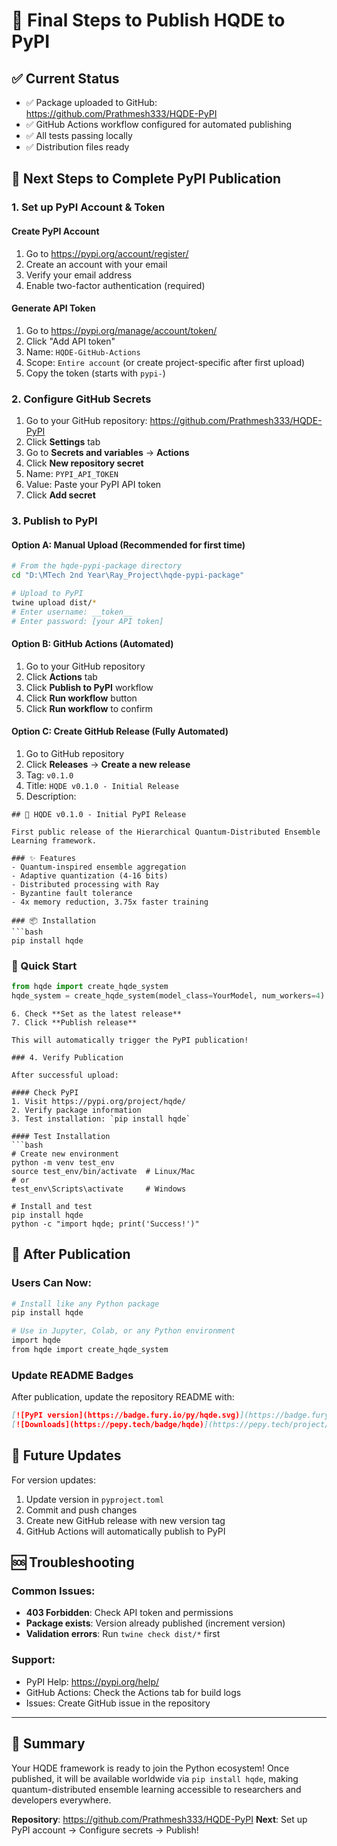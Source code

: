 # 🚀 Final Steps to Publish HQDE to PyPI

## ✅ Current Status
- ✅ Package uploaded to GitHub: https://github.com/Prathmesh333/HQDE-PyPI
- ✅ GitHub Actions workflow configured for automated publishing
- ✅ All tests passing locally
- ✅ Distribution files ready

## 🔧 Next Steps to Complete PyPI Publication

### 1. Set up PyPI Account & Token

#### Create PyPI Account
1. Go to https://pypi.org/account/register/
2. Create an account with your email
3. Verify your email address
4. Enable two-factor authentication (required)

#### Generate API Token
1. Go to https://pypi.org/manage/account/token/
2. Click "Add API token"
3. Name: `HQDE-GitHub-Actions`
4. Scope: `Entire account` (or create project-specific after first upload)
5. Copy the token (starts with `pypi-`)

### 2. Configure GitHub Secrets

1. Go to your GitHub repository: https://github.com/Prathmesh333/HQDE-PyPI
2. Click **Settings** tab
3. Go to **Secrets and variables** → **Actions**
4. Click **New repository secret**
5. Name: `PYPI_API_TOKEN`
6. Value: Paste your PyPI API token
7. Click **Add secret**

### 3. Publish to PyPI

#### Option A: Manual Upload (Recommended for first time)
```bash
# From the hqde-pypi-package directory
cd "D:\MTech 2nd Year\Ray_Project\hqde-pypi-package"

# Upload to PyPI
twine upload dist/*
# Enter username: __token__
# Enter password: [your API token]
```

#### Option B: GitHub Actions (Automated)
1. Go to your GitHub repository
2. Click **Actions** tab
3. Click **Publish to PyPI** workflow
4. Click **Run workflow** button
5. Click **Run workflow** to confirm

#### Option C: Create GitHub Release (Fully Automated)
1. Go to GitHub repository
2. Click **Releases** → **Create a new release**
3. Tag: `v0.1.0`
4. Title: `HQDE v0.1.0 - Initial Release`
5. Description:
```
## 🚀 HQDE v0.1.0 - Initial PyPI Release

First public release of the Hierarchical Quantum-Distributed Ensemble Learning framework.

### ✨ Features
- Quantum-inspired ensemble aggregation
- Adaptive quantization (4-16 bits)
- Distributed processing with Ray
- Byzantine fault tolerance
- 4x memory reduction, 3.75x faster training

### 📦 Installation
```bash
pip install hqde
```

### 🎯 Quick Start
```python
from hqde import create_hqde_system
hqde_system = create_hqde_system(model_class=YourModel, num_workers=4)
```
```
6. Check **Set as the latest release**
7. Click **Publish release**

This will automatically trigger the PyPI publication!

### 4. Verify Publication

After successful upload:

#### Check PyPI
1. Visit https://pypi.org/project/hqde/
2. Verify package information
3. Test installation: `pip install hqde`

#### Test Installation
```bash
# Create new environment
python -m venv test_env
source test_env/bin/activate  # Linux/Mac
# or
test_env\Scripts\activate     # Windows

# Install and test
pip install hqde
python -c "import hqde; print('Success!')"
```

## 🎉 After Publication

### Users Can Now:
```bash
# Install like any Python package
pip install hqde

# Use in Jupyter, Colab, or any Python environment
import hqde
from hqde import create_hqde_system
```

### Update README Badges
After publication, update the repository README with:
```markdown
[![PyPI version](https://badge.fury.io/py/hqde.svg)](https://badge.fury.io/py/hqde)
[![Downloads](https://pepy.tech/badge/hqde)](https://pepy.tech/project/hqde)
```

## 🔄 Future Updates

For version updates:
1. Update version in `pyproject.toml`
2. Commit and push changes
3. Create new GitHub release with new version tag
4. GitHub Actions will automatically publish to PyPI

## 🆘 Troubleshooting

### Common Issues:
- **403 Forbidden**: Check API token and permissions
- **Package exists**: Version already published (increment version)
- **Validation errors**: Run `twine check dist/*` first

### Support:
- PyPI Help: https://pypi.org/help/
- GitHub Actions: Check the Actions tab for build logs
- Issues: Create GitHub issue in the repository

---

## 🎯 Summary

Your HQDE framework is ready to join the Python ecosystem! Once published, it will be available worldwide via `pip install hqde`, making quantum-distributed ensemble learning accessible to researchers and developers everywhere.

**Repository**: https://github.com/Prathmesh333/HQDE-PyPI
**Next**: Set up PyPI account → Configure secrets → Publish!